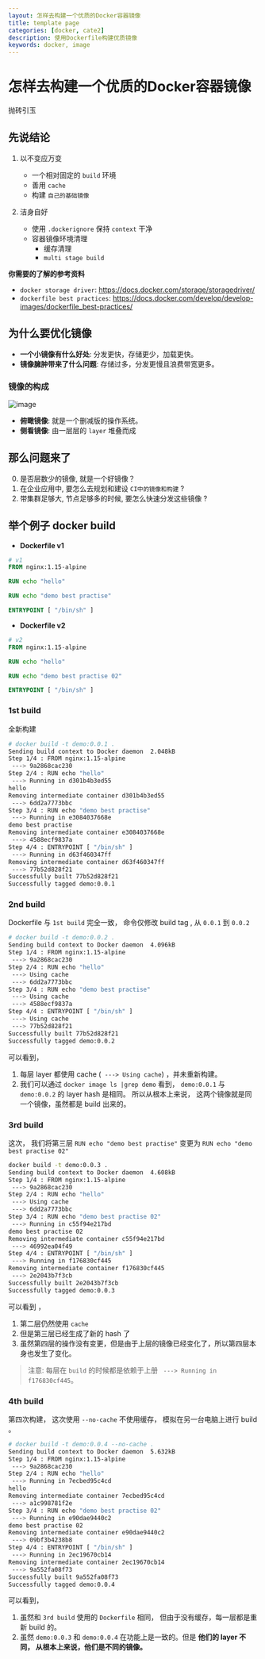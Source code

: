 ```yaml
---
layout: 怎样去构建一个优质的Docker容器镜像
title: template page
categories: [docker, cate2]
description: 使用Dockerfile构建优质镜像
keywords: docker, image 
---
```


# 怎样去构建一个优质的Docker容器镜像

抛砖引玉

## 先说结论

1. 以不变应万变
    + 一个相对固定的 `build` 环境
    + 善用 `cache`
    + 构建 `自己的基础镜像`

2. 洁身自好
    + 使用 `.dockerignore` 保持 `context` 干净
    + 容器镜像环境清理
        + 缓存清理
        + `multi stage build`

**你需要的了解的参考资料**

+ `docker storage driver`: https://docs.docker.com/storage/storagedriver/
+ `dockerfile best practices`: https://docs.docker.com/develop/develop-images/dockerfile_best-practices/

## 为什么要优化镜像

+ **一个小镜像有什么好处**: 分发更快，存储更少，加载更快。
+ **镜像臃肿带来了什么问题**: 存储过多，分发更慢且浪费带宽更多。

### 镜像的构成

![image](https://user-gold-cdn.xitu.io/2019/3/26/169b7c6cc88c5d31?w=675&h=469&f=jpeg&s=46046)

+ **俯瞰镜像**: 就是一个删减版的操作系统。
+ **侧看镜像**: 由一层层的 `layer` 堆叠而成

## 那么问题来了

0. 是否层数少的镜像, 就是一个好镜像？
1. 在企业应用中, 要怎么去规划和建设 `CI中的镜像和构建` ?
2. 带集群足够大, 节点足够多的时候, 要怎么快速分发这些镜像 ?

## 举个例子 docker build

+ **Dockerfile v1**
```Dockerfile
# v1
FROM nginx:1.15-alpine

RUN echo "hello"

RUN echo "demo best practise"

ENTRYPOINT [ "/bin/sh" ]
```

+ **Dockerfile v2**
```Dockerfile
# v2
FROM nginx:1.15-alpine

RUN echo "hello"

RUN echo "demo best practise 02"

ENTRYPOINT [ "/bin/sh" ]
```

### 1st build

全新构建

```bash
# docker build -t demo:0.0.1 .                          
Sending build context to Docker daemon  2.048kB
Step 1/4 : FROM nginx:1.15-alpine
 ---> 9a2868cac230
Step 2/4 : RUN echo "hello"
 ---> Running in d301b4b3ed55
hello
Removing intermediate container d301b4b3ed55
 ---> 6dd2a7773bbc
Step 3/4 : RUN echo "demo best practise"
 ---> Running in e3084037668e
demo best practise
Removing intermediate container e3084037668e
 ---> 4588ecf9837a
Step 4/4 : ENTRYPOINT [ "/bin/sh" ]
 ---> Running in d63f460347ff
Removing intermediate container d63f460347ff
 ---> 77b52d828f21
Successfully built 77b52d828f21
Successfully tagged demo:0.0.1
```

### 2nd build

Dockerfile 与 `1st build` 完全一致， 命令仅修改 build tag , 从 `0.0.1` 到 `0.0.2`

```bash
# docker build -t demo:0.0.2 .
Sending build context to Docker daemon  4.096kB
Step 1/4 : FROM nginx:1.15-alpine
 ---> 9a2868cac230
Step 2/4 : RUN echo "hello"
 ---> Using cache
 ---> 6dd2a7773bbc
Step 3/4 : RUN echo "demo best practise"
 ---> Using cache
 ---> 4588ecf9837a
Step 4/4 : ENTRYPOINT [ "/bin/sh" ]
 ---> Using cache
 ---> 77b52d828f21
Successfully built 77b52d828f21
Successfully tagged demo:0.0.2
```

可以看到，
1. 每层 layer 都使用 cache (` ---> Using cache`) ，并未重新构建。 
2. 我们可以通过 `docker image ls |grep demo` 看到， `demo:0.0.1` 与 `demo:0.0.2` 的 layer hash 是相同。 所以从根本上来说， 这两个镜像就是同一个镜像，虽然都是 build 出来的。


### 3rd build

这次， 我们将第三层 `RUN echo "demo best practise"` 变更为 `RUN echo "demo best practise 02"`

```bash
docker build -t demo:0.0.3 .
Sending build context to Docker daemon  4.608kB
Step 1/4 : FROM nginx:1.15-alpine
 ---> 9a2868cac230
Step 2/4 : RUN echo "hello"
 ---> Using cache
 ---> 6dd2a7773bbc
Step 3/4 : RUN echo "demo best practise 02"
 ---> Running in c55f94e217bd
demo best practise 02
Removing intermediate container c55f94e217bd
 ---> 46992ea04f49
Step 4/4 : ENTRYPOINT [ "/bin/sh" ]
 ---> Running in f176830cf445
Removing intermediate container f176830cf445
 ---> 2e2043b7f3cb
Successfully built 2e2043b7f3cb
Successfully tagged demo:0.0.3
```

可以看到 ，
1. 第二层仍然使用 `cache`
2. 但是第三层已经生成了新的 hash 了
3. 虽然第四层的操作没有变更，但是由于上层的镜像已经变化了，所以第四层本身也发生了变化。

> 注意: 每层在 `build` 的时候都是依赖于上册 ` ---> Running in f176830cf445`。

### 4th build

第四次构建， 这次使用 `--no-cache` 不使用缓存， 模拟在另一台电脑上进行 build 。

```bash
# docker build -t demo:0.0.4 --no-cache .  
Sending build context to Docker daemon  5.632kB
Step 1/4 : FROM nginx:1.15-alpine
 ---> 9a2868cac230
Step 2/4 : RUN echo "hello"
 ---> Running in 7ecbed95c4cd
hello
Removing intermediate container 7ecbed95c4cd
 ---> a1c998781f2e
Step 3/4 : RUN echo "demo best practise 02"
 ---> Running in e90dae9440c2
demo best practise 02
Removing intermediate container e90dae9440c2
 ---> 09bf3b4238b8
Step 4/4 : ENTRYPOINT [ "/bin/sh" ]
 ---> Running in 2ec19670cb14
Removing intermediate container 2ec19670cb14
 ---> 9a552fa08f73
Successfully built 9a552fa08f73
Successfully tagged demo:0.0.4
```

可以看到， 
1. 虽然和 `3rd build` 使用的 `Dockerfile` 相同， 但由于没有缓存，每一层都是重新 build 的。
2. 虽然 `demo:0.0.3` 和 `demo:0.0.4` 在功能上是一致的。但是 **他们的 layer 不同， 从根本上来说，他们是不同的镜像。**
